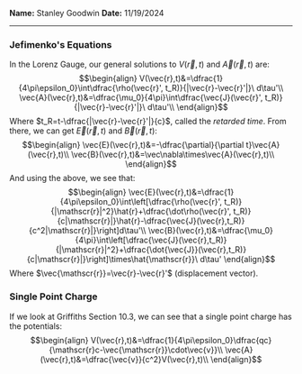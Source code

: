 **Name:** Stanley Goodwin
**Date:** 11/19/2024

---
### Jefimenko's Equations
In the Lorenz Gauge, our general solutions to $V(\vec{r},t)$ and $\vec{A}(\vec{r},t)$ are:
$$\begin{align}
V(\vec{r},t)&=\dfrac{1}{4\pi\epsilon_0}\int\dfrac{\rho(\vec{r}', t_R)}{|\vec{r}-\vec{r}'|}\ d\tau'\\
\vec{A}(\vec{r},t)&=\dfrac{\mu_0}{4\pi}\int\dfrac{\vec{J}(\vec{r}', t_R)}{|\vec{r}-\vec{r}'|}\ d\tau'\\
\end{align}$$
Where $t_R=t-\dfrac{|\vec{r}-\vec{r}'|}{c}$, called the *retarded time*.
From there, we can get $\vec{E}(\vec{r},t)$ and $\vec{B}(\vec{r},t)$:
$$\begin{align}
\vec{E}(\vec{r},t)&=-\dfrac{\partial}{\partial t}\vec{A}(\vec{r},t)\\
\vec{B}(\vec{r},t)&=\vec\nabla\times\vec{A}(\vec{r},t)\\
\end{align}$$
And using the above, we see that:
$$\begin{align}
\vec{E}(\vec{r},t)&=\dfrac{1}{4\pi\epsilon_0}\int\left[\dfrac{\rho(\vec{r}', t_R)}{|\mathscr{r}|^2}\hat{r}+\dfrac{\dot\rho(\vec{r}', t_R)}{c|\mathscr{r}|}\hat{r}-\dfrac{\vec{J}(\vec{r},t_R)}{c^2|\mathscr{r}|}\right]d\tau'\\
\vec{B}(\vec{r},t)&=\dfrac{\mu_0}{4\pi}\int\left[\dfrac{\vec{J}(\vec{r},t_R)}{|\mathscr{r}|^2}+\dfrac{\dot{\vec{J}}(\vec{r},t_R)}{c|\mathscr{r}|}\right]\times\hat{\mathscr{r}}\ d\tau'
\end{align}$$
Where $\vec{\mathscr{r}}=\vec{r}-\vec{r}'$ (displacement vector).

### Single Point Charge
If we look at Griffiths Section 10.3, we can see that a single point charge has the potentials:
$$\begin{align}
V(\vec{r},t)&=\dfrac{1}{4\pi\epsilon_0}\dfrac{qc}{\mathscr{r}c-\vec{\mathscr{r}}\cdot\vec{v}}\\
\vec{A}(\vec{r},t)&=\dfrac{\vec{v}}{c^2}V(\vec{r},t)\\
\end{align}$$

